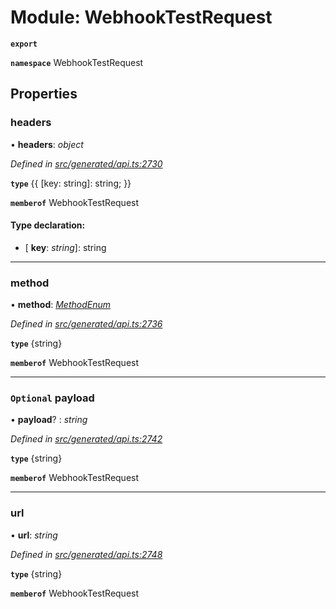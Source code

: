 # Module: WebhookTestRequest

**`export`** 

**`namespace`** WebhookTestRequest

## Properties

###  headers

• **headers**: *object*

*Defined in [src/generated/api.ts:2730](https://github.com/mailslurp/mailslurp-client/blob/2f39d3c/src/generated/api.ts#L2730)*

**`type`** {{ [key: string]: string; }}

**`memberof`** WebhookTestRequest

#### Type declaration:

* \[ **key**: *string*\]: string

___

###  method

• **method**: *[MethodEnum](../enums/_generated_api_.webhooktestrequest.methodenum.md)*

*Defined in [src/generated/api.ts:2736](https://github.com/mailslurp/mailslurp-client/blob/2f39d3c/src/generated/api.ts#L2736)*

**`type`** {string}

**`memberof`** WebhookTestRequest

___

### `Optional` payload

• **payload**? : *string*

*Defined in [src/generated/api.ts:2742](https://github.com/mailslurp/mailslurp-client/blob/2f39d3c/src/generated/api.ts#L2742)*

**`type`** {string}

**`memberof`** WebhookTestRequest

___

###  url

• **url**: *string*

*Defined in [src/generated/api.ts:2748](https://github.com/mailslurp/mailslurp-client/blob/2f39d3c/src/generated/api.ts#L2748)*

**`type`** {string}

**`memberof`** WebhookTestRequest
